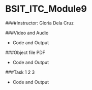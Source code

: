# BSIT_ITC_Module9
####Instructor: Gloria Dela Cruz

###Video and Audio 
- Code and Output


 ###Object file PDF
- Code and Output



###Task 1 2 3
- Code and Output
